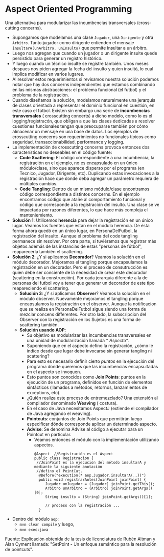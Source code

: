 # Aspect Oriented Programming

Una alternativa para modularizar las incumbencias transversales (cross-cutting concerns).

- Supongamos que modelamos una clase `Jugador`, una `Dirigente` y otra `Arbitro`. Tanto jugador como dirigente entienden
  el mensaje `insultarA(unArbitro, unInsulto)` que permite insultar a un árbitro.
- Luego nos agregan que cuando un jugador o un dirigente insulte quede persistido para generar un registro histórico.
- Y luego cuando un técnico insulte se registre también. Unos meses despues nos piden agregar la fecha del insulto y
  quien insultó, lo cual implica modificar en varios lugares.
- Al resolver estos requerimientos si revisamos nuestra solución podemos notar que hay dos concerns independientes que
  estamos combinando en las mismas abstracciones: el problema funcional (el futbol) y el problema de la registración.
- Cuando diseñamos la solución, modelamos naturalmente una jerarquía de clases orientada a representar el dominio
  funcional en cuestión, en este caso el fútbol. Existen sin embargo una serie de **incumbencias transversales** (
  crosscutting concerts) a dicho modelo, como lo es el logging/registracón, que obligan a que las clases dedicadas a
  resolver cuestiones funcionales tengan que preocuparse también por cómo almacenar un mensaje en una base de datos. Los
  ejemplos de crosscutting concerns son requerimientos no funcionales típicos como seguridad, transaccionabilidad,
  performance y logging.
- La implementación de crosscutting concerns provoca entonces dos características no deseables en
  el código fuente:
    - **Code Scattering**: El código correspondiente a una incumbencia, la registración en el ejemplo, no es encapsulado
      en un único módulo/clase, sino que aparece disperso por el programa (en Tecnico, Jugador, Dirigente, etc).
      Duplicando estas invocaciones a la registración hace que donde deba agregar un parámetro requiera de múltiples
      cambios.
    - **Code Tangling**: Dentro de un mismo módulo/clase encontramos código correspondiente a distintos concerns.
      En el ejemplo encontramos código que atañe al comportamiento funcional y código que corresponde a la
      registración del insulto. Una clase se ve impactada por razones diferentes, lo que hace más compleja el
      manteniemiento.
- **Solución 1**: Utilicemos **herencia** para dejar la registración en un único lugar. Veamos los fuentes que estan en
  el
  módulo herencia. De ésta forma ahora quedó en un único lugar, en PersonaDelFutbol, la registración del insulto. Aunque
  el problema del code tangling permanece sin resolver. Por otra parte, si tuviéramos que registrar más objetos además
  de las instancias de estas "personas de fútbol", reaparecería también el scattering.
- **Solución 2**: ¿Y si aplicamos **Decorador**? Veamos la solución en el módulo decorador. Mejoramos el tangling porque
  encapsulamos la registración en un decorador. Pero el proceso de consutrucción es quien debe ser conciente de la
  necesidad de crear este decorador (scattering en la construcción). Por cada jerarquía diferente a la de personas del
  futbol voy a tener que generar un decorador de este tipo reapareciendo el scattering.
    - **Solución 3**: ¿Y si aplicamos **Observer**? Veamos la solución en el módulo observer. Nuevamente mejoramos el
      tangling porque encapsulamos la registración en el observer. Aunque la notificacion que se realiza en
      PersonaDelFutbol
      sigue siendo una forma de mezclar concens differentes. Por otro lado, la subscripcion del Observer con la
      registración
      en los Sujetos es una forma de scattering también.
    - **Solución usando AOP**:
        - Su objetivo es modularizar las incumbencias transversales en una unidad de modularización llamada *
          *Aspecto**.
        - Suponiendo que en el aspecto defino la registración, ¿cómo le indico desde que lugar debe invocarse sin
          generar
          tangling ni scattering?
        - Para esto es necesario definir cierto *puntos* en la ejecución del programa donde queremos que las
          incumbencias
          encapsultadas en el aspecto se invoquen.
        - Esto puntos son conocidos como **Join Points**: puntos en la ejecución de un programa, definidos en
          función de
          elementos sintácticos (llamados a métodos, retornos, lanzamientos de exceptions, etc).
        - ¿Quién realiza este proceso de entremezclado? Una extensión al compilador denominado **Weaving** (
          costura).
        - En el caso de Java necesitamos AspectJ (extiende el compilador de Java agregando el weaving).
        - **Pointcuts**: conjuntos de Join Points que permitirán luego especificar dónde corresponde aplicar un
          determinado
          aspecto.
        - **Advise**: Se denomina Advise al código a ejecutar para un Pointcut en particular.
            - Veamos entonces el módulo con la implementación utilizando aspectos.
              ```
              @Aspect  //Registración es el Aspect
              public class Registracion {
               //JoinPoint es la ejecución del método insultarA y mediante la siguiente anotación
               //defino el PointCut.
                @Before("execution(* aop.Jugador.insultarA(..))") 
                public void registrarAntes(JoinPoint joinPoint) {
                   Jugador unJugador = (Jugador) joinPoint.getThis();
                   Arbitro unArbitro = (Arbitro) joinPoint.getArgs()[0];
                   String insulto = (String) joinPoint.getArgs()[1];
                   
                   // proceso con la registración ...
                }
              ```
- Dentro del módulo `aop`:
    - `mvn clean compile` y luego,
    - `mvn exec:java`

Fuente: Explicación obtenida de la tesis de licenciatura de Rubén Altman y Alan Cyment llamada: "SetPoint - Un enfoque
semántico para la resolución de pointcuts".